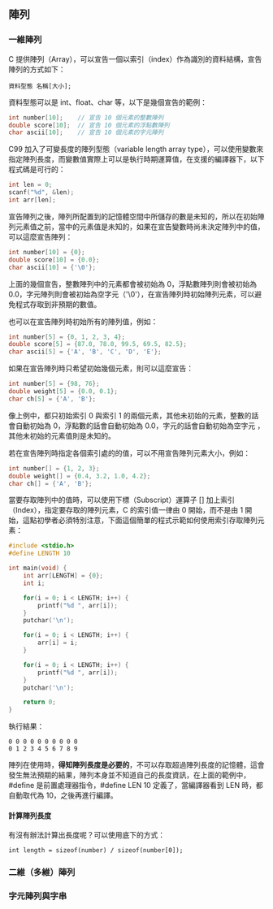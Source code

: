 ## 陣列
### 一維陣列
C 提供陣列（Array），可以宣告一個以索引（index）作為識別的資料結構，宣告陣列的方式如下：
```
資料型態 名稱[大小];
```
資料型態可以是 int、float、char 等，以下是幾個宣告的範例：
```c
int number[10];    // 宣告 10 個元素的整數陣列
double score[10];  // 宣告 10 個元素的浮點數陣列
char ascii[10];    // 宣告 10 個元素的字元陣列
```
C99 加入了可變長度的陣列型態（variable length array type），可以使用變數來指定陣列長度，而變數值實際上可以是執行時期運算值，在支援的編譯器下，以下程式碼是可行的：
```c
int len = 0;
scanf("%d", &len);
int arr[len];
```
宣告陣列之後，陣列所配置到的記憶體空間中所儲存的數是未知的，所以在初始陣列元素值之前，當中的元素值是未知的，如果在宣告變數時尚未決定陣列中的值，可以這麼宣告陣列：
```c
int number[10] = {0};
double score[10] = {0.0};
char ascii[10] = {'\0'};
```
上面的幾個宣告，整數陣列中的元素都會被初始為 0，浮點數陣列則會被初始為 0.0，字元陣列則會被初始為空字元（'\0'），在宣告陣列時初始陣列元素，可以避免程式存取到非預期的數值。  
  
也可以在宣告陣列時初始所有的陣列值，例如：
```c
int number[5] = {0, 1, 2, 3, 4};
double score[5] = {87.0, 78.0, 99.5, 69.5, 82.5};
char ascii[5] = {'A', 'B', 'C', 'D', 'E'};
```
如果在宣告陣列時只希望初始幾個元素，則可以這麼宣告：
```c
int number[5] = {98, 76}; 
double weight[5] = {0.0, 0.1}; 
char ch[5] = {'A', 'B'}; 
```
像上例中，都只初始索引 0 與索引 1 的兩個元素，其他未初始的元素，整數的話會自動初始為 0，浮點數的話會自動初始為 0.0，字元的話會自動初始為空字元 ，其他未初始的元素值則是未知的。

若在宣告陣列時指定各個索引處的的值，可以不用宣告陣列元素大小，例如：
```c
int number[] = {1, 2, 3};
double weight[] = {0.4, 3.2, 1.0, 4.2};
char ch[] = {'A', 'B'};
```
當要存取陣列中的值時，可以使用下標（Subscript）運算子 [] 加上索引（Index），指定要存取的陣列元素，C 的索引值一律由 0 開始，而不是由 1 開始，這點初學者必須特別注意，下面這個簡單的程式示範如何使用索引存取陣列元素：
```c
#include <stdio.h>
#define LENGTH 10

int main(void) {
    int arr[LENGTH] = {0};
    int i;

    for(i = 0; i < LENGTH; i++) {
        printf("%d ", arr[i]);
    }
    putchar('\n');

    for(i = 0; i < LENGTH; i++) {
        arr[i] = i;
    }

    for(i = 0; i < LENGTH; i++) {
        printf("%d ", arr[i]);
    }
    putchar('\n');

    return 0;
} 
```
執行結果：
```
0 0 0 0 0 0 0 0 0 0 
0 1 2 3 4 5 6 7 8 9 
```
陣列在使用時，**得知陣列長度是必要的**，不可以存取超過陣列長度的記憶體，這會發生無法預期的結果，陣列本身並不知道自己的長度資訊，在上面的範例中，#define 是前置處理器指令，#define LEN 10 定義了，當編譯器看到 LEN 時，都自動取代為 10，之後再進行編譯。
#### 計算陣列長度
有沒有辦法計算出長度呢？可以使用底下的方式：
```
int length = sizeof(number) / sizeof(number[0]);
```
### 二維（多維）陣列

### 字元陣列與字串
